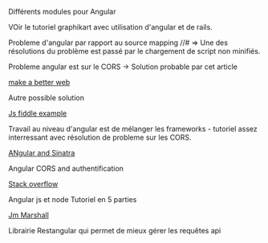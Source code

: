 Différents modules pour Angular 

VOir le tutoriel graphikart avec utilisation d'angular et de rails.

Probleme d'angular par rapport au source mapping //# => Une des résolutions du problème est passé par le chargement de script non minifiés.

Probleme angular est sur le CORS -> Solution probable par cet article

[make a better web](http://better-inter.net/enabling-cors-in-angular-js/)

Autre possible solution 

[Js fiddle example](http://jsfiddle.net/ricardohbin/E3YEt/)

Travail au niveau d'angular est de mélanger les frameworks - tutoriel assez interressant avec résolution de probleme sur les CORS.

[ANgular and Sinatra](http://thibaultdenizet.com/tutorial/cors-with-angular-js-and-sinatra/)

Angular CORS and authentification 

[Stack overflow](http://stackoverflow.com/questions/21455045/angularjs-http-cors-and-http-authentication)

Angular js et node Tutoriel en 5 parties

[Jm Marshall](http://www.jmarshall.com/easy/http/)

Librairie Restangular qui permet de mieux gérer les requêtes api


